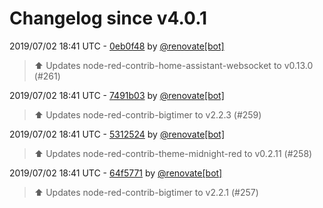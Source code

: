 # Changelog since v4.0.1

2019/07/02 18:41 UTC - [0eb0f48](https://github.com/hassio-addons/addon-node-red/commit/0eb0f4837406510f8abd525b1312195321793116) by [@renovate[bot]](https://github.com/apps/renovate)
> :arrow_up: Updates node-red-contrib-home-assistant-websocket to v0.13.0 (#261) 

2019/07/02 18:41 UTC - [7491b03](https://github.com/hassio-addons/addon-node-red/commit/7491b03d8111b0f65ff0182072607af6759a7bae) by [@renovate[bot]](https://github.com/apps/renovate)
> :arrow_up: Updates node-red-contrib-bigtimer to v2.2.3 (#259) 

2019/07/02 18:41 UTC - [5312524](https://github.com/hassio-addons/addon-node-red/commit/53125243b682929392fa3e162d3374fcadcf9899) by [@renovate[bot]](https://github.com/apps/renovate)
> :arrow_up: Updates node-red-contrib-theme-midnight-red to v0.2.11 (#258) 

2019/07/02 18:41 UTC - [64f5771](https://github.com/hassio-addons/addon-node-red/commit/64f5771adb0a6072121c366b742f2e40e8646f87) by [@renovate[bot]](https://github.com/apps/renovate)
> :arrow_up: Updates node-red-contrib-bigtimer to v2.2.1 (#257) 

